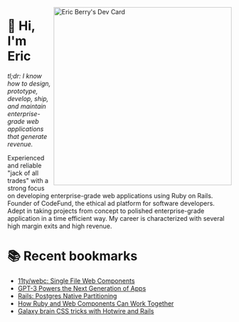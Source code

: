 <a href="https://app.daily.dev/coderberry"><img src="https://api.daily.dev/devcards/f1398102cb3141b28c0a4f753dec68c8.png?r=kki" width="400" alt="Eric Berry's Dev Card" align="right"/></a>

# 👋 Hi, I'm Eric

_tl;dr: I know how to design, prototype, develop, ship, and maintain enterprise-grade web applications that generate revenue._

Experienced and reliable "jack of all trades" with a strong focus on developing enterprise-grade web applications using Ruby on Rails. Founder of CodeFund, the ethical ad platform for software developers. Adept in taking projects from concept to polished enterprise-grade application in a time efficient way. My career is characterized with several high margin exits and high revenue.

# 📚 Recent bookmarks
<!-- BOOKMARKS:START -->
- [11ty/webc: Single File Web Components](https://app.daily.dev/posts/8HaBCSZ16?utm_source=rss&utm_medium=bookmarks&utm_campaign=7c2eeff1f1b542d5b0d1edc7213a6cc7)
- [GPT-3 Powers the Next Generation of Apps](https://app.daily.dev/posts/sbE32cTj4?utm_source=rss&utm_medium=bookmarks&utm_campaign=7c2eeff1f1b542d5b0d1edc7213a6cc7)
- [Rails: Postgres Native Partitioning](https://app.daily.dev/posts/cpuMROXiQ?utm_source=rss&utm_medium=bookmarks&utm_campaign=7c2eeff1f1b542d5b0d1edc7213a6cc7)
- [How Ruby and Web Components Can Work Together](https://app.daily.dev/posts/MZz3lUTpn?utm_source=rss&utm_medium=bookmarks&utm_campaign=7c2eeff1f1b542d5b0d1edc7213a6cc7)
- [Galaxy brain CSS tricks with Hotwire and Rails](https://app.daily.dev/posts/6oTxrFQsV?utm_source=rss&utm_medium=bookmarks&utm_campaign=7c2eeff1f1b542d5b0d1edc7213a6cc7)
<!-- BOOKMARKS:END -->
